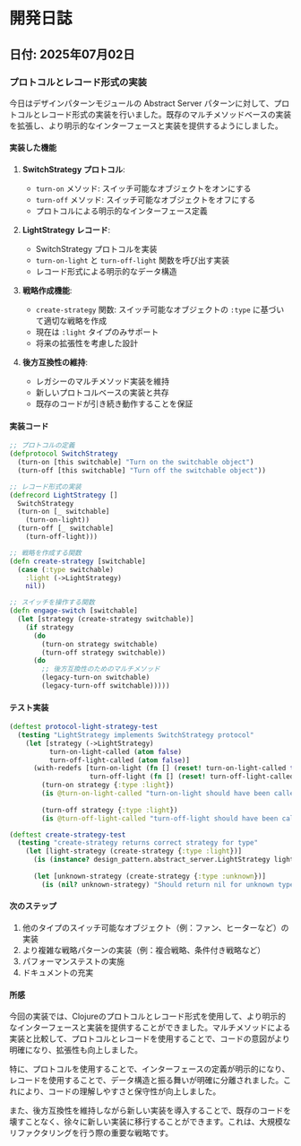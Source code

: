 # 開発日誌

## 日付: 2025年07月02日

### プロトコルとレコード形式の実装

今日はデザインパターンモジュールの Abstract Server パターンに対して、プロトコルとレコード形式の実装を行いました。既存のマルチメソッドベースの実装を拡張し、より明示的なインターフェースと実装を提供するようにしました。

#### 実装した機能

1. **SwitchStrategy プロトコル**:
   - `turn-on` メソッド: スイッチ可能なオブジェクトをオンにする
   - `turn-off` メソッド: スイッチ可能なオブジェクトをオフにする
   - プロトコルによる明示的なインターフェース定義

2. **LightStrategy レコード**:
   - SwitchStrategy プロトコルを実装
   - `turn-on-light` と `turn-off-light` 関数を呼び出す実装
   - レコード形式による明示的なデータ構造

3. **戦略作成機能**:
   - `create-strategy` 関数: スイッチ可能なオブジェクトの `:type` に基づいて適切な戦略を作成
   - 現在は `:light` タイプのみサポート
   - 将来の拡張性を考慮した設計

4. **後方互換性の維持**:
   - レガシーのマルチメソッド実装を維持
   - 新しいプロトコルベースの実装と共存
   - 既存のコードが引き続き動作することを保証

#### 実装コード

```clojure
;; プロトコルの定義
(defprotocol SwitchStrategy
  (turn-on [this switchable] "Turn on the switchable object")
  (turn-off [this switchable] "Turn off the switchable object"))

;; レコード形式の実装
(defrecord LightStrategy []
  SwitchStrategy
  (turn-on [_ switchable]
    (turn-on-light))
  (turn-off [_ switchable]
    (turn-off-light)))

;; 戦略を作成する関数
(defn create-strategy [switchable]
  (case (:type switchable)
    :light (->LightStrategy)
    nil))

;; スイッチを操作する関数
(defn engage-switch [switchable]
  (let [strategy (create-strategy switchable)]
    (if strategy
      (do
        (turn-on strategy switchable)
        (turn-off strategy switchable))
      (do
        ;; 後方互換性のためのマルチメソッド
        (legacy-turn-on switchable)
        (legacy-turn-off switchable)))))
```

#### テスト実装

```clojure
(deftest protocol-light-strategy-test
  (testing "LightStrategy implements SwitchStrategy protocol"
    (let [strategy (->LightStrategy)
          turn-on-light-called (atom false)
          turn-off-light-called (atom false)]
      (with-redefs [turn-on-light (fn [] (reset! turn-on-light-called true))
                    turn-off-light (fn [] (reset! turn-off-light-called true))]
        (turn-on strategy {:type :light})
        (is @turn-on-light-called "turn-on-light should have been called")
        
        (turn-off strategy {:type :light})
        (is @turn-off-light-called "turn-off-light should have been called")))))

(deftest create-strategy-test
  (testing "create-strategy returns correct strategy for type"
    (let [light-strategy (create-strategy {:type :light})]
      (is (instance? design_pattern.abstract_server.LightStrategy light-strategy) "Should return LightStrategy for :light type")
      
      (let [unknown-strategy (create-strategy {:type :unknown})]
        (is (nil? unknown-strategy) "Should return nil for unknown type")))))
```

#### 次のステップ

1. 他のタイプのスイッチ可能なオブジェクト（例：ファン、ヒーターなど）の実装
2. より複雑な戦略パターンの実装（例：複合戦略、条件付き戦略など）
3. パフォーマンステストの実施
4. ドキュメントの充実

#### 所感

今回の実装では、Clojureのプロトコルとレコード形式を使用して、より明示的なインターフェースと実装を提供することができました。マルチメソッドによる実装と比較して、プロトコルとレコードを使用することで、コードの意図がより明確になり、拡張性も向上しました。

特に、プロトコルを使用することで、インターフェースの定義が明示的になり、レコードを使用することで、データ構造と振る舞いが明確に分離されました。これにより、コードの理解しやすさと保守性が向上しました。

また、後方互換性を維持しながら新しい実装を導入することで、既存のコードを壊すことなく、徐々に新しい実装に移行することができます。これは、大規模なリファクタリングを行う際の重要な戦略です。